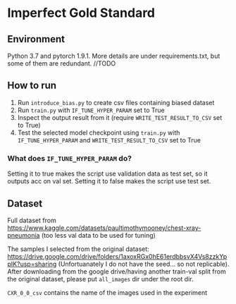 # Imperfect Gold Standard
## Environment
Python 3.7 and pytorch 1.9.1. More details are under requirements.txt, but some of them are redundant. //TODO
## How to run
1. Run `introduce_bias.py` to create csv files containing biased dataset
2. Run `train.py` with `IF_TUNE_HYPER_PARAM` set to True
3. Inspect the output result from it (require `WRITE_TEST_RESULT_TO_CSV` set to True)
4. Test the selected model checkpoint using `train.py` with `IF_TUNE_HYPER_PARAM` and `WRITE_TEST_RESULT_TO_CSV` set to True
### What does `IF_TUNE_HYPER_PARAM` do?
Setting it to true makes the script use validation data as test set, so it outputs acc on val set. Setting it to false makes the script use test set. 
## Dataset
Full dataset from https://www.kaggle.com/datasets/paultimothymooney/chest-xray-pneumonia (too less val data to be used for tuning)

The samples I selected from the original dataset: https://drive.google.com/drive/folders/1axoxRGx0hE61erdbbsvX4Vs8zzkYppIK?usp=sharing (Unfortuanately I do not have the seed... so not replicable). After downloading from the google drive/having another train-val split from the original dataset, please put `all_images` dir under the root dir. 

`CXR_0_0_csv` contains the name of the images used in the experiment
